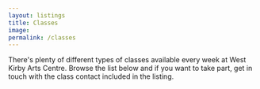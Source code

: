 ```yaml
---
layout: listings
title: Classes
image:
permalink: /classes
---
```


There's plenty of different types of classes available every week at West Kirby Arts Centre. Browse the list below and if you want to take part, get in touch with the class contact included in the listing.
